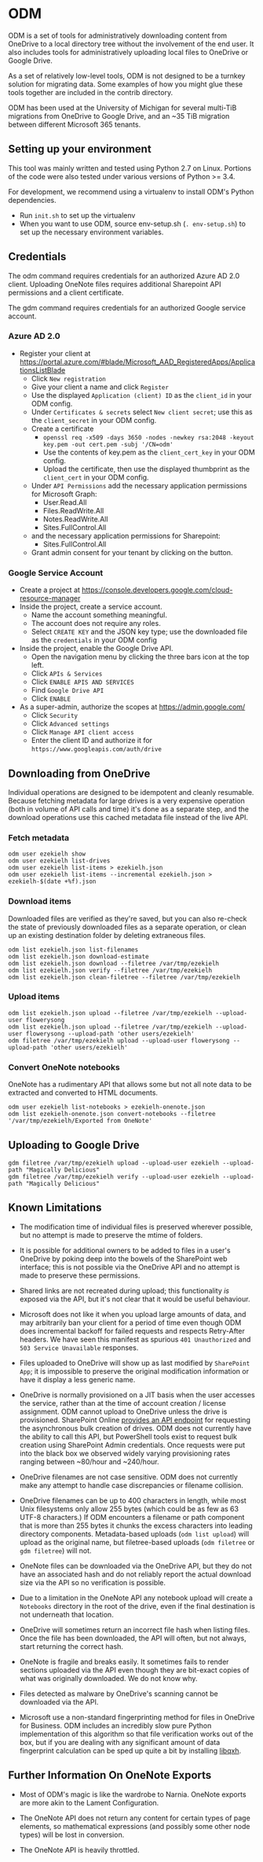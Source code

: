# ODM

ODM is a set of tools for administratively downloading content from
OneDrive to a local directory tree without the involvement of the end
user. It also includes tools for administratively uploading local
files to OneDrive or Google Drive.

As a set of relatively low-level tools, ODM is not designed to be a
turnkey solution for migrating data. Some examples of how you might
glue these tools together are included in the contrib directory.

ODM has been used at the University of Michigan for several multi-TiB
migrations from OneDrive to Google Drive, and an ~35 TiB migration
between different Microsoft 365 tenants.

## Setting up your environment

This tool was mainly written and tested using Python 2.7 on Linux. Portions of
the code were also tested under various versions of Python >= 3.4.

For development, we recommend using a virtualenv to install ODM's Python
dependencies.

* Run `init.sh` to set up the virtualenv
* When you want to use ODM, source env-setup.sh (`. env-setup.sh`) to set up the
  necessary environment variables.

## Credentials

The odm command requires credentials for an authorized Azure AD 2.0
client. Uploading OneNote files requires additional Sharepoint API
permissions and a client certificate.

The gdm command requires credentials for an authorized Google service
account.

### Azure AD 2.0

* Register your client at https://portal.azure.com/#blade/Microsoft_AAD_RegisteredApps/ApplicationsListBlade
    * Click `New registration`
    * Give your client a name and click `Register`
    * Use the displayed `Application (client) ID` as the `client_id` in your
      ODM config.
    * Under `Certificates & secrets` select `New client secret`; use this as
      the `client_secret` in your ODM config.
    * Create a certificate
        * `openssl req -x509 -days 3650 -nodes -newkey rsa:2048 -keyout key.pem -out cert.pem -subj '/CN=odm'`
        * Use the contents of key.pem as the `client_cert_key` in your ODM config.
        * Upload the certificate, then use the displayed thumbprint as the `client_cert` in your ODM config.
    * Under `API Permissions` add the necessary application
      permissions for Microsoft Graph:
        * User.Read.All
        * Files.ReadWrite.All
        * Notes.ReadWrite.All
        * Sites.FullControl.All
    * and the necessary application permissions for Sharepoint:
        * Sites.FullControl.All
    * Grant admin consent for your tenant by clicking on the button.


### Google Service Account

* Create a project at
  https://console.developers.google.com/cloud-resource-manager
* Inside the project, create a service account.
    * Name the account something meaningful.
    * The account does not require any roles.
    * Select `CREATE KEY` and the JSON key type; use the downloaded file as the `credentials` in your ODM config
* Inside the project, enable the Google Drive API.
    * Open the navigation menu by clicking the three bars icon at the top left.
    * Click `APIs & Services`
    * Click `ENABLE APIS AND SERVICES`
    * Find `Google Drive API`
    * Click `ENABLE`
* As a super-admin, authorize the scopes at https://admin.google.com/
    * Click `Security`
    * Click `Advanced settings`
    * Click `Manage API client access`
    * Enter the client ID and authorize it for
      `https://www.googleapis.com/auth/drive`

## Downloading from OneDrive

Individual operations are designed to be idempotent and cleanly
resumable. Because fetching metadata for large drives is a very
expensive operation (both in volume of API calls and time) it's done
as a separate step, and the download operations use this cached
metadata file instead of the live API.

### Fetch metadata

```
odm user ezekielh show
odm user ezekielh list-drives
odm user ezekielh list-items > ezekielh.json
odm user ezekielh list-items --incremental ezekielh.json > ezekielh-$(date +%f).json
```

### Download items

Downloaded files are verified as they're saved, but you can also re-check the
state of previously downloaded files as a separate operation, or clean up
an existing destination folder by deleting extraneous files.

```
odm list ezekielh.json list-filenames
odm list ezekielh.json download-estimate
odm list ezekielh.json download --filetree /var/tmp/ezekielh
odm list ezekielh.json verify --filetree /var/tmp/ezekielh
odm list ezekielh.json clean-filetree --filetree /var/tmp/ezekielh
```

### Upload items

```
odm list ezekielh.json upload --filetree /var/tmp/ezekielh --upload-user flowerysong
odm list ezekielh.json upload --filetree /var/tmp/ezekielh --upload-user flowerysong --upload-path 'other users/ezekielh'
odm filetree /var/tmp/ezekielh upload --upload-user flowerysong --upload-path 'other users/ezekielh'
```

### Convert OneNote notebooks

OneNote has a rudimentary API that allows some but not all note data to be
extracted and converted to HTML documents.

```
odm user ezekielh list-notebooks > ezekielh-onenote.json
odm list ezekielh-onenote.json convert-notebooks --filetree '/var/tmp/ezekielh/Exported from OneNote'
```

## Uploading to Google Drive

```
gdm filetree /var/tmp/ezekielh upload --upload-user ezekielh --upload-path "Magically Delicious"
gdm filetree /var/tmp/ezekielh verify --upload-user ezekielh --upload-path "Magically Delicious"
```

## Known Limitations

* The modification time of individual files is preserved wherever possible, but
  no attempt is made to preserve the mtime of folders.

* It is possible for additional owners to be added to files in a user's OneDrive
  by poking deep into the bowels of the SharePoint web interface; this is not
  possible via the OneDrive API and no attempt is made to preserve these
  permissions.

* Shared links are not recreated during upload; this functionality *is* exposed
  via the API, but it's not clear that it would be useful behaviour.

* Microsoft does not like it when you upload large amounts of data,
  and may arbitrarily ban your client for a period of time even though ODM does
  incremental backoff for failed requests and respects Retry-After headers.
  We have seen this manifest as spurious `401 Unauthorized` and `503 Service
  Unavailable` responses.

* Files uploaded to OneDrive will show up as last modified by `SharePoint App`;
  it is impossible to preserve the original modification information or have it
  display a less generic name.

* OneDrive is normally provisioned on a JIT basis when the user accesses the
  service, rather than at the time of account creation / license assignment.
  ODM cannot upload to OneDrive unless the drive is provisioned. SharePoint
  Online [provides an API endpoint](https://docs.microsoft.com/en-us/previous-versions/office/developer/sharepoint-rest-reference/dn790354%28v=office.15%29#createpersonalsiteenqueuebulk-method)
  for requesting the asynchronous bulk creation of drives. ODM does not
  currently have the ability to call this API, but PowerShell tools exist to
  request bulk creation using SharePoint Admin credentials. Once requests were
  put into the black box we observed widely varying provisioning rates ranging
  between ~80/hour and ~240/hour.

* OneDrive filenames are not case sensitive. ODM does not currently make any
  attempt to handle case discrepancies or filename collision.

* OneDrive filenames can be up to 400 characters in length, while most Unix
  filesystems only allow 255 bytes (which could be as few as 63 UTF-8
  characters.) If ODM encounters a filename or path component that is more than
  255 bytes it chunks the excess characters into leading directory components.
  Metadata-based uploads (`odm list upload`) will upload as the original name,
  but filetree-based uploads (`odm filetree` or `gdm filetree`) will not.

* OneNote files can be downloaded via the OneDrive API, but they do not have an
  associated hash and do not reliably report the actual download size via the
  API so no verification is possible.

* Due to a limitation in the OneNote API any notebook upload will create a
  `Notebooks` directory in the root of the drive, even if the final destination
  is not underneath that location.

* OneDrive will sometimes return an incorrect file hash when listing files.
  Once the file has been downloaded, the API will often, but not always, start
  returning the correct hash.

* OneNote is fragile and breaks easily. It sometimes fails to render sections
  uploaded via the API even though they are bit-exact copies of what was
  originally downloaded. We do not know why.

* Files detected as malware by OneDrive's scanning cannot be downloaded via
  the API.

* Microsoft use a non-standard fingerprinting method for files in OneDrive for
  Business. ODM includes an incredibly slow pure Python implementation of this
  algorithm so that file verification works out of the box, but if you are
  dealing with any significant amount of data fingerprint calculation can be
  sped up quite a bit by installing
  [libqxh](https://github.com/flowerysong/quickxorhash).

## Further Information On OneNote Exports

* Most of ODM's magic is like the wardrobe to Narnia. OneNote exports are more
  akin to the Lament Configuration.

* The OneNote API does not return any content for certain types of page
  elements, so mathematical expressions (and possibly some other node types)
  will be lost in conversion.

* The OneNote API is heavily throttled.
